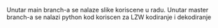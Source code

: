 Unutar main branch-a se nalaze slike koriscene u radu. 
Unutar master branch-a se nalazi python kod koriscen za LZW kodiranje i dekodiranje
